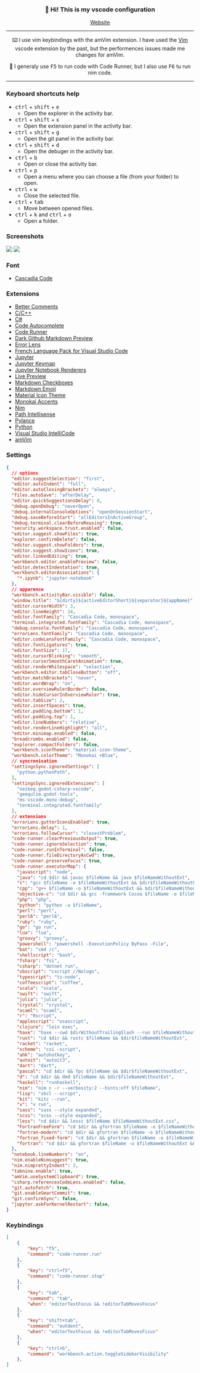 <h3 align="center">👋 Hi! This is my vscode configuration</h3>
<p align="center">
  <a href="https://gael-lopes-da-silva.github.io/MyPortfolio/">Website</a>
</p>

---

<p align="center">⌨️ I use vim keybindings with the amVim extension. I have used the <a href="https://marketplace.visualstudio.com/items?itemName=vscodevim.vim">Vim</a> vscode extension by the past, but the performences issues made me changes for amVim.</p>

<p align="center">📖 I generaly use <kbd>F5</kbd> to run code with Code Runner, but I also use <kbd>F6</kbd> tu run nim code.</p>

---

### Keyboard shortcuts help
- <kbd>ctrl</kbd> + <kbd>shift</kbd> + <kbd>e</kbd>
  - Open the explorer in the activity bar.
- <kbd>ctrl</kbd> + <kbd>shift</kbd> + <kbd>x</kbd>
  - Open the extension panel in the activity bar.
- <kbd>ctrl</kbd> + <kbd>shift</kbd> + <kbd>g</kbd>
  - Open the git panel in the activity bar.
- <kbd>ctrl</kbd> + <kbd>shift</kbd> + <kbd>d</kbd>
  - Open the debuger in the activity bar.
- <kbd>ctrl</kbd> + <kbd>b</kbd>
  - Open or close the activity bar.
- <kbd>ctrl</kbd> + <kbd>p</kbd>
  - Open a menu where you can choose a file (from your folder) to open.
- <kbd>ctrl</kbd> + <kbd>w</kbd>
  - Close the selected file.
- <kbd>ctrl</kbd> + <kbd>tab</kbd>
  - Move between opened files.
- <kbd>ctrl</kbd> + <kbd>k</kbd> and <kbd>ctrl</kbd> + <kbd>o</kbd>
  - Open a folder.


### Screenshots
![](screenshots/Screenshot1.png)
![](screenshots/Screenshot2.png)

### Font
- [Cascadia Code](https://github.com/microsoft/cascadia-code)

### Extensions
- [Better Comments](https://marketplace.visualstudio.com/items?itemName=aaron-bond.better-comments)
- [C/C++](https://marketplace.visualstudio.com/items?itemName=ms-vscode.cpptools)
- [C#](https://marketplace.visualstudio.com/items?itemName=ms-dotnettools.csharp)
- [Code Autocomplete](https://marketplace.visualstudio.com/items?itemName=svipas.code-autocomplete)
- [Code Runner](https://marketplace.visualstudio.com/items?itemName=formulahendry.code-runner)
- [Dark Github Markdown Preview](https://marketplace.visualstudio.com/items?itemName=ozaki.markdown-github-dark)
- [Error Lens](https://marketplace.visualstudio.com/items?itemName=usernamehw.errorlens)
- [French Language Pack for Visual Studio Code](https://marketplace.visualstudio.com/items?itemName=MS-CEINTL.vscode-language-pack-fr)
- [Jupyter](https://marketplace.visualstudio.com/items?itemName=ms-toolsai.jupyter)
- [Jupyter Keymap](https://marketplace.visualstudio.com/items?itemName=ms-toolsai.jupyter-keymap)
- [Jupyter Notebook Renderers](https://marketplace.visualstudio.com/items?itemName=ms-toolsai.jupyter-renderers)
- [Live Preview](https://marketplace.visualstudio.com/items?itemName=ms-vscode.live-server)
- [Markdown Checkboxes](https://marketplace.visualstudio.com/items?itemName=bierner.markdown-checkbox)
- [Markdown Emoji](https://marketplace.visualstudio.com/items?itemName=bierner.markdown-emoji)
- [Material Icon Theme](https://marketplace.visualstudio.com/items?itemName=PKief.material-icon-theme)
- [Monokai Accents](https://marketplace.visualstudio.com/items?itemName=tw.monokai-accent)
- [Nim](https://marketplace.visualstudio.com/items?itemName=nimsaem.nimvscode)
- [Path Intellisense](https://marketplace.visualstudio.com/items?itemName=christian-kohler.path-intellisense)
- [Pylance](https://marketplace.visualstudio.com/items?itemName=ms-python.vscode-pylance)
- [Python](https://marketplace.visualstudio.com/items?itemName=ms-python.python)
- [Visual Studio IntelliCode](https://marketplace.visualstudio.com/items?itemName=VisualStudioExptTeam.vscodeintellicode)
- [amVim](https://marketplace.visualstudio.com/items?itemName=auiworks.amvim)

### Settings
```json
{
  // options
  "editor.suggestSelection": "first",
  "editor.autoIndent": "full",
  "editor.autoClosingBrackets": "always",
  "files.autoSave": "afterDelay",
  "editor.quickSuggestionsDelay": 0,
  "debug.openDebug": "neverOpen",
  "debug.internalConsoleOptions": "openOnSessionStart",
  "debug.saveBeforeStart": "allEditorsInActiveGroup",
  "debug.terminal.clearBeforeReusing": true,
  "security.workspace.trust.enabled": false,
  "editor.suggest.showFiles": true,
  "explorer.confirmDelete": false,
  "editor.suggest.showFolders": true,
  "editor.suggest.showIcons": true,
  "editor.linkedEditing": true,
  "workbench.editor.enablePreview": false,
  "editor.detectIndentation": true,
  "workbench.editorAssociations": {
    "*.ipynb": "jupyter-notebook"
  },
  // apparence
  "workbench.activityBar.visible": false,
  "window.title": "${dirty}${activeEditorShort}${separator}${appName}",
  "editor.cursorWidth": 3,
  "editor.lineHeight": 24,
  "editor.fontFamily": "Cascadia Code, monospace",
  "terminal.integrated.fontFamily": "Cascadia Code, monospace",
  "debug.console.fontFamily": "Cascadia Code, monospace",
  "errorLens.fontFamily": "Cascadia Code, monospace",
  "editor.codeLensFontFamily": "Cascadia Code, monospace",
  "editor.fontLigatures": true,
  "editor.fontSize": 17,
  "editor.cursorBlinking": "smooth",
  "editor.cursorSmoothCaretAnimation": true,
  "editor.renderWhitespace": "selection",
  "workbench.editor.tabCloseButton": "off",
  "editor.matchBrackets": "never",
  "editor.wordWrap": "on",
  "editor.overviewRulerBorder": false,
  "editor.hideCursorInOverviewRuler": true,
  "editor.tabSize": 2,
  "editor.insertSpaces": true,
  "editor.padding.bottom": 1,
  "editor.padding.top": 1,
  "editor.lineNumbers": "relative",
  "editor.renderLineHighlight": "all",
  "editor.minimap.enabled": false,
  "breadcrumbs.enabled": false,
  "explorer.compactFolders": false,
  "workbench.iconTheme": "material-icon-theme",
  "workbench.colorTheme": "Monokai +Blue",
  // syncronisation
  "settingsSync.ignoredSettings": [
    "python.pythonPath",
  ],
  "settingsSync.ignoredExtensions": [
    "neikeq.godot-csharp-vscode",
    "geequlim.godot-tools",
    "ms-vscode.mono-debug",
    "terminal.integrated.fontfamily"
  ],
  // extensions
  "errorLens.gutterIconsEnabled": true,
  "errorLens.delay": 1,
  "errorLens.followCursor": "closestProblem",
  "code-runner.clearPreviousOutput": true,
  "code-runner.ignoreSelection": true,
  "code-runner.runInTerminal": false,
  "code-runner.fileDirectoryAsCwd": true,
  "code-runner.preserveFocus": true,
  "code-runner.executorMap": {
    "javascript": "node",
    "java": "cd $dir && javac $fileName && java $fileNameWithoutExt",
    "c": "gcc $fileName -o $fileNameWithoutExt && $dir$fileNameWithoutExt",
    "cpp": "g++ $fileName -o $fileNameWithoutExt && $dir$fileNameWithoutExt",
    "objective-c": "cd $dir && gcc -framework Cocoa $fileName -o $fileNameWithoutExt && $dir$fileNameWithoutExt",
    "php": "php",
    "python": "python -u $fileName",
    "perl": "perl",
    "perl6": "perl6",
    "ruby": "ruby",
    "go": "go run",
    "lua": "lua",
    "groovy": "groovy",
    "powershell": "powershell -ExecutionPolicy ByPass -File",
    "bat": "cmd /c",
    "shellscript": "bash",
    "fsharp": "fsi",
    "csharp": "dotnet run",
    "vbscript": "cscript //Nologo",
    "typescript": "ts-node",
    "coffeescript": "coffee",
    "scala": "scala",
    "swift": "swift",
    "julia": "julia",
    "crystal": "crystal",
    "ocaml": "ocaml",
    "r": "Rscript",
    "applescript": "osascript",
    "clojure": "lein exec",
    "haxe": "haxe --cwd $dirWithoutTrailingSlash --run $fileNameWithoutExt",
    "rust": "cd $dir && rustc $fileName && $dir$fileNameWithoutExt",
    "racket": "racket",
    "scheme": "csi -script",
    "ahk": "autohotkey",
    "autoit": "autoit3",
    "dart": "dart",
    "pascal": "cd $dir && fpc $fileName && $dir$fileNameWithoutExt",
    "d": "cd $dir && dmd $fileName && $dir$fileNameWithoutExt",
    "haskell": "runhaskell",
    "nim": "nim c -r --verbosity:2 --hints:off $fileName",
    "lisp": "sbcl --script",
    "kit": "kitc --run",
    "v": "v run",
    "sass": "sass --style expanded",
    "scss": "scss --style expanded",
    "less": "cd $dir && lessc $fileName $fileNameWithoutExt.css",
    "FortranFreeForm": "cd $dir && gfortran $fileName -o $fileNameWithoutExt && $dir$fileNameWithoutExt",
    "fortran-modern": "cd $dir && gfortran $fileName -o $fileNameWithoutExt && $dir$fileNameWithoutExt",
    "fortran_fixed-form": "cd $dir && gfortran $fileName -o $fileNameWithoutExt && $dir$fileNameWithoutExt",
    "fortran": "cd $dir && gfortran $fileName -o $fileNameWithoutExt && $dir$fileNameWithoutExt"
  },
  "notebook.lineNumbers": "on",
  "nim.enableNimsuggest": true,
  "nim.nimprettyIndent": 2,
  "tabnine.enable": true,
  "amVim.useSystemClipboard": true,
  "csharp.referencesCodeLens.enabled": false,
  "git.autofetch": true,
  "git.enableSmartCommit": true,
  "git.confirmSync": false,
  "jupyter.askForKernelRestart": false,
}
```

### Keybindings
```json
[
    {
        "key": "f5",
        "command": "code-runner.run"
    },
    {
        "key": "ctrl+f5",
        "command": "code-runner.stop"
    },
    {
        "key": "tab",
        "command": "tab",
        "when": "editorTextFocus && !editorTabMovesFocus"
    },
    {
        "key": "shift+tab",
        "command": "outdent",
        "when": "editorTextFocus && !editorTabMovesFicus"
    },
    {
        "key": "ctrl+b",
        "command": "workbench.action.toggleSidebarVisibility"
    },
]
```